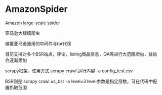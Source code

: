 # AmazonSpider
Amazon large-scale spider

亚马逊大规模爬虫

编纂亚马逊通用的中间件与tor代理

目前支持对多个BSR站点，评论，listing商品信息，QA等进行大范围爬虫，往后会逐渐添加

scrapy框架，使用方式
scrapy crawl 运行内容 -a config_test.csv

BSR则是
scrapy crawl us_bsr -a level=3
level参数是指定层数，可在代码中配置抓取范围
